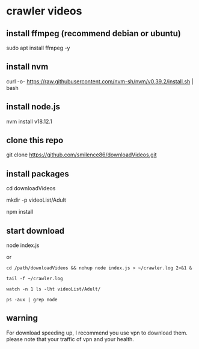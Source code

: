 # crawler videos

## install ffmpeg (recommend debian or ubuntu)
sudo apt  install ffmpeg -y

## install nvm
curl -o- https://raw.githubusercontent.com/nvm-sh/nvm/v0.39.2/install.sh | bash

## install node.js
nvm install v18.12.1

## clone this repo
git clone https://github.com/smilence86/downloadVideos.git
## install packages
cd downloadVideos

mkdir -p videoList/Adult

npm install

## start download
node index.js

or 

```
cd /path/downloadVideos && nohup node index.js > ~/crawler.log 2>&1 &

tail -f ~/crawler.log

watch -n 1 ls -lht videoList/Adult/

ps -aux | grep node
```

## warning
For download speeding up, I recommend you use vpn to download them. please note that your traffic of vpn and your health.
